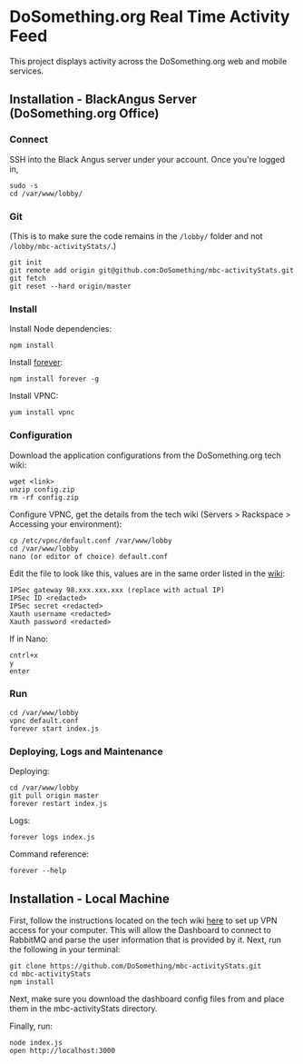 # DoSomething.org Real Time Activity Feed

This project displays activity across the DoSomething.org web and mobile services.

## Installation - BlackAngus Server (DoSomething.org Office)

### Connect

SSH into the Black Angus server under your account. Once you're logged in,

```
sudo -s
cd /var/www/lobby/
```

### Git

(This is to make sure the code remains in the `/lobby/` folder and not `/lobby/mbc-activityStats/`.)

```
git init
git remote add origin git@github.com:DoSomething/mbc-activityStats.git
git fetch
git reset --hard origin/master
```

### Install

Install Node dependencies:

```
npm install
```

Install [forever](https://github.com/nodejitsu/forever):

```
npm install forever -g
```

Install VPNC:

```
yum install vpnc
```

### Configuration

Download the application configurations from the DoSomething.org tech wiki:

```
wget <link>
unzip config.zip
rm -rf config.zip
```

Configure VPNC, get the details from the tech wiki (Servers > Rackspace > Accessing your environment):

```
cp /etc/vpnc/default.conf /var/www/lobby
cd /var/www/lobby
nano (or editor of choice) default.conf
```

Edit the file to look like this, values are in the same order listed in the [wiki](https://sites.google.com/a/dosomething.org/tech/server/rackspaceprivatecloud-openstack/original-welcome-message?pli=1):

```
IPSec gateway 98.xxx.xxx.xxx (replace with actual IP)
IPSec ID <redacted>
IPSec secret <redacted>
Xauth username <redacted>
Xauth password <redacted>
```

If in Nano:

```
cntrl+x
y
enter
```

### Run

```
cd /var/www/lobby
vpnc default.conf
forever start index.js
```

### Deploying, Logs and Maintenance

Deploying:

```
cd /var/www/lobby
git pull origin master
forever restart index.js
```

Logs:

```
forever logs index.js
```

Command reference:

```
forever --help
```

## Installation - Local Machine

First, follow the instructions located on the tech wiki [here](https://sites.google.com/a/dosomething.org/tech/server/rackspaceprivatecloud-openstack/original-welcome-message?pli=1) to set up VPN access for your computer. This will allow the Dashboard to connect to RabbitMQ and parse the user information that is provided by it.
Next, run the following in your terminal:

```
git clone https://github.com/DoSomething/mbc-activityStats.git
cd mbc-activityStats
npm install
```

Next, make sure you download the dashboard config files from <link> and place them in the mbc-activityStats directory.

Finally, run:

```
node index.js
open http://localhost:3000
```
